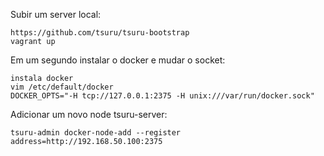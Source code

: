 Subir um server local:

    https://github.com/tsuru/tsuru-bootstrap
    vagrant up

Em um segundo instalar o docker e mudar o socket:

    instala docker
    vim /etc/default/docker
    DOCKER_OPTS="-H tcp://127.0.0.1:2375 -H unix:///var/run/docker.sock"

Adicionar um novo node tsuru-server:

    tsuru-admin docker-node-add --register address=http://192.168.50.100:2375
    